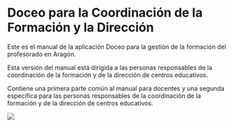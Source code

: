 # Doceo para la Coordinación de la Formación y la Dirección

Este es el manual de la aplicación Doceo para la gestión de la formación del profesorado en Aragón. 

Esta versión del manual está dirigida a las personas responsables de la coordinación de la formación y de la dirección de centros educativos.

Contiene una primera parte común al manual para docentes y una segunda específica para las personas responsables de la coordinación de la formación y de la dirección de centros educativos.

![](/assets/Selección_786.png)
